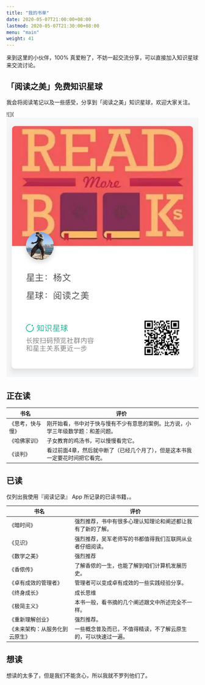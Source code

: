 ```yaml
---
title: "我的书单"
date: 2020-05-07T21:00:00+08:00
lastmod: 2020-05-07T21:30:00+08:00
menu: "main"
weight: 41
---
```


来到这里的小伙伴，100% 真爱粉了，不妨一起交流分享，可以直接加入知识星球来交流讨论。

## 「阅读之美」免费知识星球

我会将阅读笔记以及一些感受，分享到「阅读之美」知识星球，欢迎大家关注。

![](![read_beautiful](https://raw.githubusercontent.com/yangwenmai/maiyang.me/master/blog/read_beautiful.jpg)

## 正在读

| 书名             | 评价                                                                             |
| ---------------- | -------------------------------------------------------------------------------- |
| 《思考，快与慢》 | 刚开始看，书中对于快与慢有不少有意思的案例。比方说，小学三年级数学题：和差问题。 |
| 《哈佛家训》     | 子女教育的鸡汤书，可以慢慢看完它。                                               |
| 《谈判》         | 看过前面4章，然后就中断了（已经几个月了），但是这本书我一定要花时间把它看完。    |

## 已读

仅列出我使用『阅读记录』 App 所记录的已读书籍，。

| 书名                           | 评价                                                           |
| ------------------------------ | -------------------------------------------------------------- |
| 《暗时间》                     | 强烈推荐，书中有很多心理认知理论和阐述都让我有了新的了解。     |
| 《见识》                       | 强烈推荐，吴军老师写的书都值得我们互联网从业者仔细阅读。       |
| 《数学之美》                   | 强烈推荐                                                       |
| 《香侬传》                     | 了解香侬的一生，也能了解到咱们计算机发展历史。                 |
| 《卓有成效的管理者》           | 管理者可以变成卓有成效的一些实践经验分享。                     |
| 《终身成长》                   | 成长思维                                                       |
| 《极简主义》                   | 本书一般，看书摘的几个阐述跟文中所述完全不一样。               |
| 《重新理解创业》               | 强烈推荐。                                                     |
| 《未来架构：从服务化到云原生》 | 一些概念普及而已，不值得精读，不了解云原生的，可以快速过一遍。 |


## 想读

想读的太多了，但是我们不能贪心，所以我就不罗列他们了。

